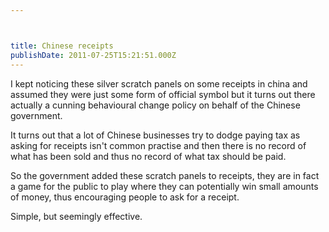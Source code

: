 ```yaml
---



title: Chinese receipts
publishDate: 2011-07-25T15:21:51.000Z
---
```



I kept noticing these silver scratch panels on some receipts in china and assumed they were just some form of official symbol but it turns out there actually a cunning behavioural change policy on behalf of the Chinese government.

It turns out that a lot of Chinese businesses try to dodge paying tax as asking for receipts isn&#39;t common practise and then there is no record of what has been sold and thus no record of what tax should be paid.

So the government added these scratch panels to receipts, they are in fact a game for the public to play where they can potentially win small amounts of money, thus encouraging people to ask for a receipt.

Simple, but seemingly effective.
